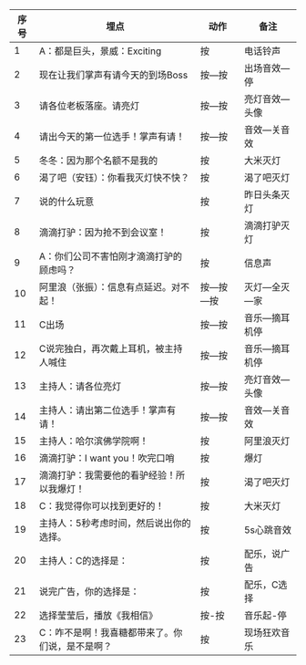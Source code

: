 | 序号   | 埋点                       | 动作    | 备注      |
| ---- | ------------------------ | ----- | ------- |
| 1    | A：都是巨头，景威：Exciting       | 按     | 电话铃声    |
| 2    | 现在让我们掌声有请今天的到场Boss       | 按—按   | 出场音效—停  |
| 3    | 请各位老板落座。请亮灯              | 按—按   | 亮灯音效—头像 |
| 4    | 请出今天的第一位选手！掌声有请！         | 按—按   | 音效—关音效  |
| 5    | 冬冬：因为那个名额不是我的            | 按     | 大米灭灯    |
| 6    | 渴了吧（安钰）：你看我灭灯快不快？        | 按     | 渴了吧灭灯   |
| 7    | 说的什么玩意                   | 按     | 昨日头条灭灯  |
| 8    | 滴滴打驴：因为抢不到会议室！           | 按     | 滴滴打驴灭灯  |
| 9    | A：你们公司不害怕刚才滴滴打驴的顾虑吗？     | 按     | 信息声     |
| 10   | 阿里浪（张振）：信息有点延迟。对不起！      | 按—按—按 | 灭灯—全灭—家 |
| 11   | C出场                      | 按—按   | 音乐—摘耳机停 |
| 12   | C说完独白，再次戴上耳机，被主持人喊住      | 按—按   | 音乐—摘耳机停 |
| 13   | 主持人：请各位亮灯                | 按—按   | 亮灯音效—头像 |
| 14   | 主持人：请出第二位选手！掌声有请！        | 按—按   | 音效—关音效  |
| 15   | 主持人：哈尔滨佛学院啊！             | 按     | 阿里浪灭灯   |
| 16   | 滴滴打驴：I want you！吹完口哨     | 按     | 爆灯      |
| 17   | 滴滴打驴：我需要他的看驴经验！所以我爆灯！    | 按     | 渴了吧灭灯   |
| 18   | C：我觉得你可以找到更好的！           | 按     | 大米灭灯    |
| 19   | 主持人：5秒考虑时间，然后说出你的选择。     | 按     | 5s心跳音效  |
| 20   | 主持人：C的选择是：               | 按     | 配乐，说广告  |
| 21   | 说完广告，你的选择是：              | 按     | 配乐，C选择  |
| 22   | 选择莹莹后，播放《我相信》            | 按-按   | 音乐起-停   |
| 23   | C：咋不是啊！我喜糖都带来了。你们说，是不是啊？ | 按     | 现场狂欢音乐  |

